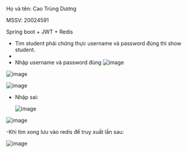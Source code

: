 Họ và tên: Cao Trùng Dương

MSSV: 20024591

Spring boot + JWT + Redis

- Tìm student phải chứng thực username và password đúng thì show student.
- 
- Nhập username và password đúng
![image](https://github.com/duongne1/KTTKPM_week5_JWT-Redis/assets/90126154/3011a7fb-3d4b-4c7d-a458-d0b32f1b4c5d)

![image](https://github.com/duongne1/KTTKPM_week5_JWT-Redis/assets/90126154/fc999043-5d92-4ab5-9073-fe58c0299064)

![image](https://github.com/duongne1/KTTKPM_week5_JWT-Redis/assets/90126154/0ee69317-7eee-48b1-935f-8fe800be71d0)

- Nhập sai:

  ![image](https://github.com/duongne1/KTTKPM_week5_JWT-Redis/assets/90126154/e23ff362-c978-414b-a8cc-28d8c3bb4b23)

![image](https://github.com/duongne1/KTTKPM_week5_JWT-Redis/assets/90126154/8c360d9c-8c4c-4eee-a103-51a068e226e8)

-Khi tìm xong lưu vào redis để truy xuất lần sau:

![image](https://github.com/duongne1/KTTKPM_week5_JWT-Redis/assets/90126154/ab2307ae-40bd-486b-9991-94f2f3229d62)





